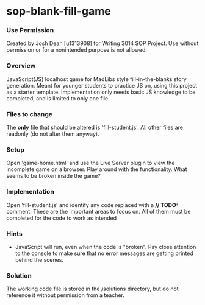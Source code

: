 # sop-blank-fill-game
### Use Permission
Created by Josh Dean [u1313908] for Writing 3014 SOP Project. Use without permission or for a nonintended purpose is not allowed.

### Overview
JavaScript(JS) localhost game for MadLibs style fill-in-the-blanks story generation. Meant for younger students to practice JS on, using this project as a starter template. Implementation only needs basic JS knowledge to be completed, and is limited to only one file.

### Files to change
The **only** file that should be altered is 'fill-student.js'. All other files are readonly (do not alter them anyway).

### Setup
Open 'game-home.html' and use the Live Server plugin to view the incomplete game on a browser. Play around with the functionality. What seems to be broken inside the game?

### Implementation
Open 'fill-student.js' and identify any code replaced with a **// TODO:** comment. These are the important areas to focus on. All of them must be completed for the code to work as intended

### Hints
- JavaScript will run, even when the code is "broken". Pay close attention to the console to make sure that no error messages are getting printed behind the scenes.

### Solution
The working code file is stored in the /solutions directory, but do not reference it without permission from a teacher.
